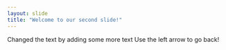```yaml
---
layout: slide
title: "Welcome to our second slide!"
---
```

Changed the text by adding some more text
Use the left arrow to go back!
